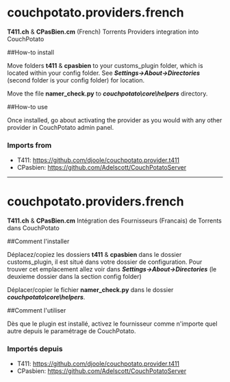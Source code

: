 couchpotato.providers.french
============================

**T411.ch** & **CPasBien.cm** (French) Torrents Providers integration into CouchPotato

##How-to install

Move folders **t411** & **cpasbien** to your customs_plugin folder, which is located within your config folder. See ***Settings->About->Directories*** (second folder is your config folder) for location. 

Move the file **namer_check.py** to ***couchpotato\core\helpers*** directory.

##How-to use

Once installed, go about activating the provider as you would with any other provider in CouchPotato admin panel.

### Imports from
- T411: https://github.com/djoole/couchpotato.provider.t411
- CPasbien: https://github.com/Adelscott/CouchPotatoServer

---


couchpotato.providers.french
============================

**T411.ch** & **CPasBien.cm** Intégration des Fournisseurs (Francais) de Torrents dans CouchPotato

##Comment l'installer

Déplacez/copiez les dossiers **t411** & **cpasbien** dans le dossier customs_plugin, il est situé dans votre dossier de configuration. Pour trouver cet emplacement allez voir dans ***Settings->About->Directories*** (le deuxieme dossier dans la section config folder)

Déplacer/copier le fichier **namer_check.py** dans le dossier ***couchpotato\core\helpers***.

##Comment l'utiliser

Dès que le plugin est installé, activez le fournisseur comme n'importe quel autre depuis le paramétrage de CouchPotato.

### Importés depuis
- T411: https://github.com/djoole/couchpotato.provider.t411
- CPasbien: https://github.com/Adelscott/CouchPotatoServer

